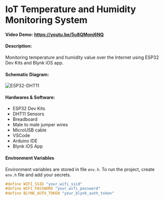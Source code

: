 # IoT Temperature and Humidity Monitoring System
#### Video Demo: https://youtu.be/5u8QMonj6NQ
#### Description:
Monitoring temperature and humidity value over the Internet using ESP32 Dev Kits and Blynk iOS app.

#### Schematic Diagram:
![ESP32-DHT11](https://user-images.githubusercontent.com/3690421/117928550-4d333080-b32e-11eb-8b39-af48033087b3.png)


#### Hardwares & Software:
- ESP32 Dev Kits
- DHT11 Sensors
- Breadboard
- Male to male jumper wires
- MicroUSB cable
- VSCode
- Arduino IDE
- Blynk iOS App


#### Environment Variables
Environment variables are stored in file `env.h`. To run the project, create `env.h` file and add your secrets.
```cpp
#define WIFI_SSID "your_wifi_ssid"
#define WIFI_PASSWORD "your_wifi_password"
#define BLYNK_AUTH_TOKEN "your_blynk_auth_token"
```
